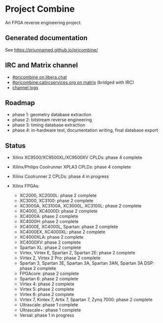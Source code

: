 # Project Combine

An FPGA reverse engineering project.

## Generated documentation

See https://prjunnamed.github.io/prjcombine/

## IRC and Matrix channel

- [#prjcombine on libera.chat](https://web.libera.chat/?channel=#prjcombine)
- [#prjcombine:catircservices.org on matrix](https://matrix.to/#/#prjcombine:catircservices.org) (bridged with IRC)
- [channel logs](https://libera.irclog.whitequark.org/prjcombine/)

## Roadmap

- phase 1: geometry database extraction
- phase 2: bitstream reverse engineering
- phase 3: timing database extraction
- phase 4: in-hardware test, documentation writing, final database export

## Status

- Xilinx XC9500/XC9500XL/XC9500XV CPLDs: phase 4 complete
- Xilinx/Philips Coolrunner XPLA3 CPLDs: phase 4 complete
- Xilinx Coolrunner 2 CPLDs: phase 4 in progress
- Xilinx FPGAs:

  - XC2000, XC2000L: phase 2 complete
  - XC3000, XC3100: phase 2 complete
  - XC3000A, XC3100A, XC3000L, XC3100L: phase 2 complete
  - XC4000, XC4000D: phase 2 complete
  - XC4000A: phase 2 complete
  - XC4000H: phase 2 complete
  - XC4000E, XC4000L, Spartan: phase 2 complete
  - XC4000EX, XC4000XL: phase 2 complete
  - XC4000XLA: phase 2 complete
  - XC4000XV: phase 2 complete
  - Spartan XL: phase 2 complete
  - Virtex, Virtex E, Spartan 2, Spartan 2E: phase 2 complete
  - Virtex 2, Virtex 2 Pro: phase 2 complete
  - Spartan 3, Spartan 3E, Spartan 3A, Spartan 3AN, Spartan 3A DSP: phase 2 complete
  - FPGAcore: phase 2 complete
  - Spartan 6: phase 2 complete
  - Virtex 4: phase 2 complete
  - Virtex 5: phase 2 complete
  - Virtex 6: phase 2 complete
  - Virtex 7, Kintex 7, Artix 7, Spartan 7, Zynq 7000: phase 2 complete
  - Ultrascale: phase 1 complete
  - Ultrascale+: phase 1 complete
  - Versal: phase 1 in progress
